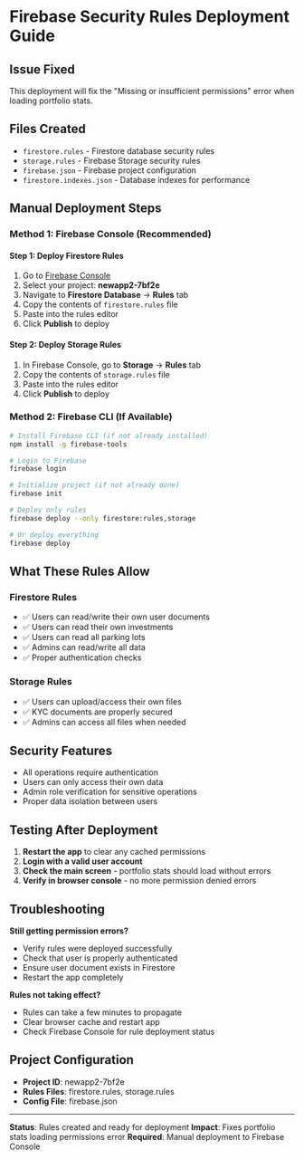 # Firebase Security Rules Deployment Guide

## Issue Fixed
This deployment will fix the "Missing or insufficient permissions" error when loading portfolio stats.

## Files Created
- `firestore.rules` - Firestore database security rules
- `storage.rules` - Firebase Storage security rules  
- `firebase.json` - Firebase project configuration
- `firestore.indexes.json` - Database indexes for performance

## Manual Deployment Steps

### Method 1: Firebase Console (Recommended)

#### Step 1: Deploy Firestore Rules
1. Go to [Firebase Console](https://console.firebase.google.com/)
2. Select your project: **newapp2-7bf2e**
3. Navigate to **Firestore Database** → **Rules** tab
4. Copy the contents of `firestore.rules` file
5. Paste into the rules editor
6. Click **Publish** to deploy

#### Step 2: Deploy Storage Rules
1. In Firebase Console, go to **Storage** → **Rules** tab
2. Copy the contents of `storage.rules` file
3. Paste into the rules editor
4. Click **Publish** to deploy

### Method 2: Firebase CLI (If Available)

```bash
# Install Firebase CLI (if not already installed)
npm install -g firebase-tools

# Login to Firebase
firebase login

# Initialize project (if not already done)
firebase init

# Deploy only rules
firebase deploy --only firestore:rules,storage

# Or deploy everything
firebase deploy
```

## What These Rules Allow

### Firestore Rules
- ✅ Users can read/write their own user documents
- ✅ Users can read their own investments
- ✅ Users can read all parking lots
- ✅ Admins can read/write all data
- ✅ Proper authentication checks

### Storage Rules
- ✅ Users can upload/access their own files
- ✅ KYC documents are properly secured
- ✅ Admins can access all files when needed

## Security Features
- All operations require authentication
- Users can only access their own data
- Admin role verification for sensitive operations
- Proper data isolation between users

## Testing After Deployment

1. **Restart the app** to clear any cached permissions
2. **Login with a valid user account**
3. **Check the main screen** - portfolio stats should load without errors
4. **Verify in browser console** - no more permission denied errors

## Troubleshooting

**Still getting permission errors?**
- Verify rules were deployed successfully
- Check that user is properly authenticated
- Ensure user document exists in Firestore
- Restart the app completely

**Rules not taking effect?**
- Rules can take a few minutes to propagate
- Clear browser cache and restart app
- Check Firebase Console for rule deployment status

## Project Configuration
- **Project ID**: newapp2-7bf2e
- **Rules Files**: firestore.rules, storage.rules
- **Config File**: firebase.json

---

**Status**: Rules created and ready for deployment
**Impact**: Fixes portfolio stats loading permissions error
**Required**: Manual deployment to Firebase Console